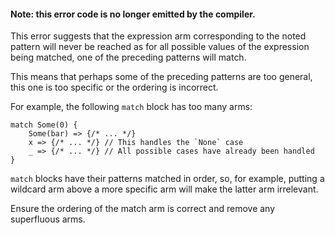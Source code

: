 #### Note: this error code is no longer emitted by the compiler.

This error suggests that the expression arm corresponding to the noted pattern
will never be reached as for all possible values of the expression being
matched, one of the preceding patterns will match.

This means that perhaps some of the preceding patterns are too general, this
one is too specific or the ordering is incorrect.

For example, the following `match` block has too many arms:

```
match Some(0) {
    Some(bar) => {/* ... */}
    x => {/* ... */} // This handles the `None` case
    _ => {/* ... */} // All possible cases have already been handled
}
```

`match` blocks have their patterns matched in order, so, for example, putting
a wildcard arm above a more specific arm will make the latter arm irrelevant.

Ensure the ordering of the match arm is correct and remove any superfluous
arms.

